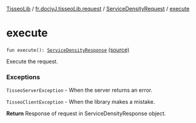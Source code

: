 [TisseoLib](../../index.md) / [fr.docjyJ.tisseoLib.request](../index.md) / [ServiceDensityRequest](index.md) / [execute](./execute.md)

# execute

`fun execute(): `[`ServiceDensityResponse`](../../fr.docjy-j.tisseo-lib.response/-service-density-response/index.md) [(source)](https://github.com/docjyJ/TisseoLib/tree/master/src/main/kotlin/fr/docjyJ/tisseoLib/request/ServiceDensityRequest.kt#L55)

Execute the request.

### Exceptions

`TisseoServerException` - When the server returns an error.

`TisseoClientException` - When the library makes a mistake.

**Return**
Response of request in ServiceDensityResponse object.

